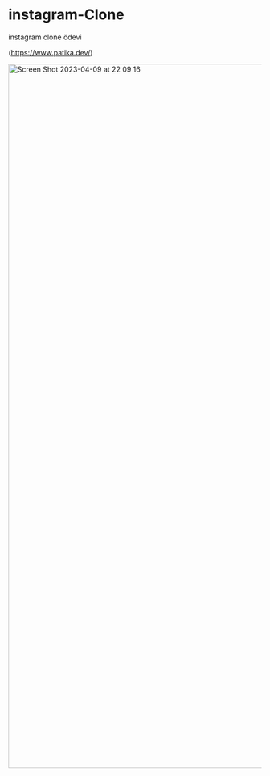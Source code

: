 # instagram-Clone
instagram clone ödevi 

(https://www.patika.dev/)


<img width="1401" alt="Screen Shot 2023-04-09 at 22 09 16" src="https://user-images.githubusercontent.com/112583001/230791912-88994dd0-8536-42fd-b5b2-edc22262f1f5.png">
